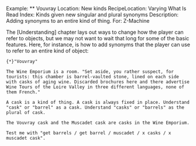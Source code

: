 Example: ** Vouvray
Location: New kinds
RecipeLocation: Varying What Is Read
Index: Kinds given new singular and plural synonyms
Description: Adding synonyms to an entire kind of thing.
For: Z-Machine

  
The [Understanding] chapter lays out ways to change how the player can refer to objects, but we may not want to wait that long for some of the basic features. Here, for instance, is how to add synonyms that the player can use to refer to an entire kind of object:

  

``` inform7
{*}"Vouvray"

The Wine Emporium is a room. "Set aside, you rather suspect, for tourists: this chamber is barrel-vaulted stone, lined on each side with casks of aging wine. Discarded brochures here and there advertise Wine Tours of the Loire Valley in three different languages, none of them French."

A cask is a kind of thing. A cask is always fixed in place. Understand "cask" or "barrel" as a cask. Understand "casks" or "barrels" as the plural of cask.

The Vouvray cask and the Muscadet cask are casks in the Wine Emporium.

Test me with "get barrels / get barrel / muscadet / x casks / x muscadet cask".
```

